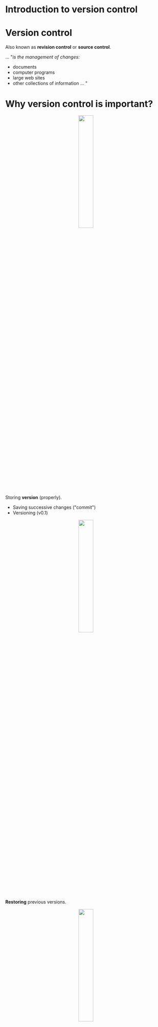 
Introduction to version control
===============================================

# Version control

Also known as **revision control** or **source control**.

\... "*is the management of changes:*
-   documents
-   computer programs
-   large web sites
-   other collections of information \... "

# Why version control is important?

<div align=center>
    <img src="presentation_gitTraining/img//phd_comics.png" width=30%>
</div>

Storing **version** (properly).

-   Saving successive changes ("commit\")
-   Versioning (v0.1)


<div align=center>
<img src="presentation_gitTraining/img//storingVersion.jpg"  width=30%>
</div>

**Restoring** previous versions.

<div align=center>
<img src="presentation_gitTraining/img//storingVersion2.png" width=30%>
</div>

**Collaborations** (networking).

<div align=center>
<img src="presentation_gitTraining/img//networking.png"  width=30%>
</div>

Save **time**.

<div align=center>
<img src="presentation_gitTraining/img//version-control.png"  width=40%>
</div>

# Version control software

<div align=center>
<img src="presentation_gitTraining/img//controlVersion.png"  width=70%>
</div>
